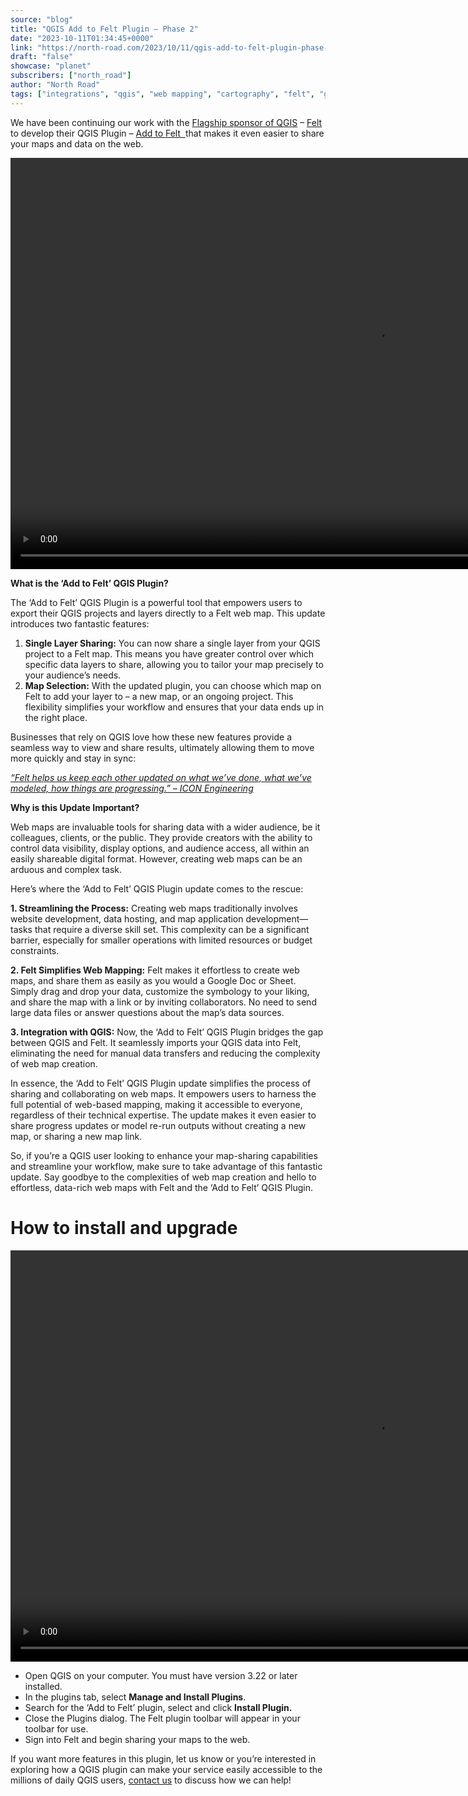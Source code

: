 ```yaml
---
source: "blog"
title: "QGIS Add to Felt Plugin – Phase 2"
date: "2023-10-11T01:34:45+0000"
link: "https://north-road.com/2023/10/11/qgis-add-to-felt-plugin-phase-2/"
draft: "false"
showcase: "planet"
subscribers: ["north_road"]
author: "North Road"
tags: ["integrations", "qgis", "web mapping", "cartography", "felt", "geospatial", "plugins", "qgis", "share"]
---
```


<p>We have been continuing our work with the <a href="https://www.qgis.org/en/site/about/sustaining_members.html">Flagship sponsor of QGIS</a> &#8211; <a href="https://felt.com/product">Felt</a> to develop their QGIS Plugin &#8211; <a href="https://plugins.qgis.org/planet/tag/felt/">Add to Felt  </a>that makes it even easier to share your maps and data on the web.</p>
<div class="wp-video" style="width: 1170px;"><!--[if lt IE 9]><script>document.createElement('video');</script><![endif]-->
<video class="wp-video-shortcode" controls="controls" height="658" id="video-212615-1" preload="metadata" width="1170"><source src="https://north-road.com/wp-content/uploads/2023/10/Lassen-QGIS-Share.mp4?_=1" type="video/mp4" /><a href="https://north-road.com/wp-content/uploads/2023/10/Lassen-QGIS-Share.mp4">https://north-road.com/wp-content/uploads/2023/10/Lassen-QGIS-Share.mp4</a></video></div>
<p><strong>What is the &#8216;Add to Felt&#8217; QGIS Plugin?</strong></p>
<p>The &#8216;Add to Felt&#8217; QGIS Plugin is a powerful tool that empowers users to export their QGIS projects and layers directly to a Felt web map. This update introduces two fantastic features:</p>
<ol>
<li><strong>Single Layer Sharing:</strong> You can now share a single layer from your QGIS project to a Felt map. This means you have greater control over which specific data layers to share, allowing you to tailor your map precisely to your audience&#8217;s needs.</li>
<li><strong>Map Selection:</strong> With the updated plugin, you can choose which map on Felt to add your layer to – a new map, or an ongoing project. This flexibility simplifies your workflow and ensures that your data ends up in the right place.</li>
</ol>
<p>Businesses that rely on QGIS love how these new features provide a seamless way to view and share results, ultimately allowing them to move more quickly and stay in sync:</p>
<p><em><a href="https://felt.com/blog/engineering-client-feedback-felt-qgis-plugin">&#8220;Felt helps us keep each other updated on what we&#8217;ve done, what we&#8217;ve modeled, how things are progressing.&#8221; &#8211; ICON Engineering</a></em></p>
<p><strong>Why is this Update Important?</strong></p>
<p>Web maps are invaluable tools for sharing data with a wider audience, be it colleagues, clients, or the public. They provide creators with the ability to control data visibility, display options, and audience access, all within an easily shareable digital format. However, creating web maps can be an arduous and complex task.</p>
<p>Here&#8217;s where the &#8216;Add to Felt&#8217; QGIS Plugin update comes to the rescue:</p>
<p><strong>1. Streamlining the Process:</strong> Creating web maps traditionally involves website development, data hosting, and map application development—tasks that require a diverse skill set. This complexity can be a significant barrier, especially for smaller operations with limited resources or budget constraints.</p>
<p><strong>2. Felt Simplifies Web Mapping:</strong> Felt makes it effortless to create web maps, and share them as easily as you would a Google Doc or Sheet. Simply drag and drop your data, customize the symbology to your liking, and share the map with a link or by inviting collaborators. No need to send large data files or answer questions about the map&#8217;s data sources.</p>
<p><strong>3. Integration with QGIS:</strong> Now, the &#8216;Add to Felt&#8217; QGIS Plugin bridges the gap between QGIS and Felt. It seamlessly imports your QGIS data into Felt, eliminating the need for manual data transfers and reducing the complexity of web map creation.</p>
<p>In essence, the &#8216;Add to Felt&#8217; QGIS Plugin update simplifies the process of sharing and collaborating on web maps. It empowers users to harness the full potential of web-based mapping, making it accessible to everyone, regardless of their technical expertise. The update makes it even easier to share progress updates or model re-run outputs without creating a new map, or sharing a new map link.</p>
<p>So, if you&#8217;re a QGIS user looking to enhance your map-sharing capabilities and streamline your workflow, make sure to take advantage of this fantastic update. Say goodbye to the complexities of web map creation and hello to effortless, data-rich web maps with Felt and the &#8216;Add to Felt&#8217; QGIS Plugin.</p>
<h1>How to install and upgrade</h1>
<div class="wp-video" style="width: 1170px;"><video class="wp-video-shortcode" controls="controls" height="658" id="video-212615-2" preload="metadata" width="1170"><source src="https://north-road.com/wp-content/uploads/2023/10/Add-to-Felt-Install-and-Update.mp4?_=2" type="video/mp4" /><a href="https://north-road.com/wp-content/uploads/2023/10/Add-to-Felt-Install-and-Update.mp4">https://north-road.com/wp-content/uploads/2023/10/Add-to-Felt-Install-and-Update.mp4</a></video></div>
<ul>
<li>Open QGIS on your computer. You must have version 3.22 or later installed.</li>
<li>In the plugins tab, select <strong>Manage and Install Plugins</strong>.</li>
<li>Search for the ‘Add to Felt’ plugin, select and click <strong>Install Plugin.</strong></li>
<li>Close the Plugins dialog. The Felt plugin toolbar will appear in your toolbar for use.</li>
<li>Sign into Felt and begin sharing your maps to the web.</li>
</ul>
<p>If you want more features in this plugin, let us know or you’re interested in exploring how a QGIS plugin can make your service easily accessible to the millions of daily QGIS users, <a href="https://north-road.com/contact/">contact us</a> to discuss how we can help!</p>
<p><!-- notionvc: 3356c640-8e21-4540-b999-8634c16737df --></p>
